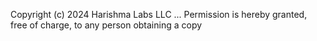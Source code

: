 Copyright (c) 2024 Harishma Labs LLC
...
Permission is hereby granted,
free of charge, to any person
obtaining a copy
